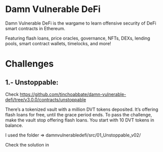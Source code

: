 # Damn Vulnerable DeFi

Damn Vulnerable DeFi is the wargame to learn offensive security of DeFi smart contracts in Ethereum.


Featuring flash loans, price oracles, governance, NFTs, DEXs, lending pools, smart contract wallets, timelocks, and more!

#	Challenges

## 1.-  Unstoppable: 

Check https://github.com/tinchoabbate/damn-vulnerable-defi/tree/v3.0.0/contracts/unstoppable

There’s a tokenized vault with a million DVT tokens deposited. It’s offering flash loans for free, until the grace period ends. To pass the challenge, make the vault stop offering flash loans. You start with 10 DVT tokens in balance.

I used the folder => damnvulnerabledefi/src/01_Unstoppable_v02/

Check the solution in 






